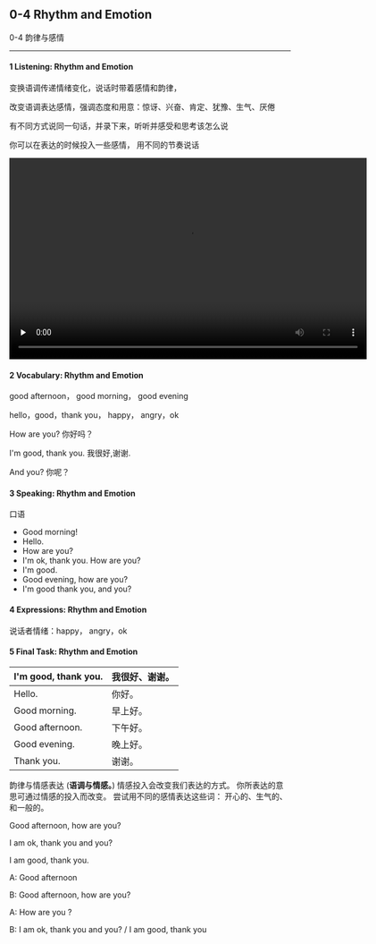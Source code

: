 ## 0-4 Rhythm and Emotion 

0-4 韵律与感情

---

#### 1 Listening: Rhythm and Emotion

变换语调传递情绪变化，说话时带着感情和韵律，

改变语调表达感情，强调态度和用意：惊讶、兴奋、肯定、犹豫、生气、厌倦

有不同方式说同一句话，并录下来，听听并感受和思考该怎么说

你可以在表达的时候投入一些感情， 用不同的节奏说话



<video class="ets-vp " width="640" height="360" playsinline="playsinline" preload="none" src="https://cns2.ef-cdn.com/Juno/51/64/01/v/516401/U4.mp4" style="text-size-adjust: auto !important; user-select: auto;"></video>

#### 2 Vocabulary: Rhythm and Emotion

good afternoon， good morning， good evening

hello，good，thank you， happy， angry，ok

How are you? 你好吗？

I'm good, thank you.  我很好,谢谢.

And you? 你呢？

#### 3 Speaking: Rhythm and Emotion 

口语

- Good morning!
- Hello.
- How are you? 
- I'm ok, thank you. How are you?
- I'm good.
- Good evening, how are you?
- I'm good thank you, and you?

#### 4 Expressions: Rhythm and Emotion

说话者情绪：happy， angry，ok

#### 5 Final Task: Rhythm and Emotion 

| I'm good, thank you. | 我很好、谢谢。 |
| -------------------- | -------------- |
| Hello.               | 你好。         |
| Good morning.        | 早上好。       |
| Good afternoon.      | 下午好。       |
| Good evening.        | 晚上好。       |
| Thank you.           | 谢谢。         |

韵律与情感表达 (**语调与情感。**)
情感投入会改变我们表达的方式。
你所表达的意思可通过情感的投入而改变。
尝试用不同的感情表达这些词： 开心的、生气的、和一般的。

Good afternoon, how are you?

I am ok, thank you and you?

I am good, thank you.



A: Good afternoon

B: Good afternoon, how are you?

A: How are you ?

B: I am ok, thank you and you? /  I am good, thank you 

